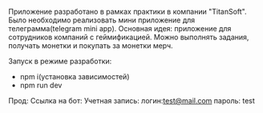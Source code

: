 Приложение разработано в рамках практики в компании "TitanSoft". Было необходимо реализовать мини приложение для телеграмма(telegram mini app). Основная идея: приложение для сотрудников компаний с геймификацией. Можно выполнять задания, получать монетки и покупать за монетки мерч.

Запуск в режиме разработки:

-   npm i(установка зависимостей)
-   npm run dev

Прод:
Ссылка на бот:
Учетная запись: логин:test@mail.com пароль: test
